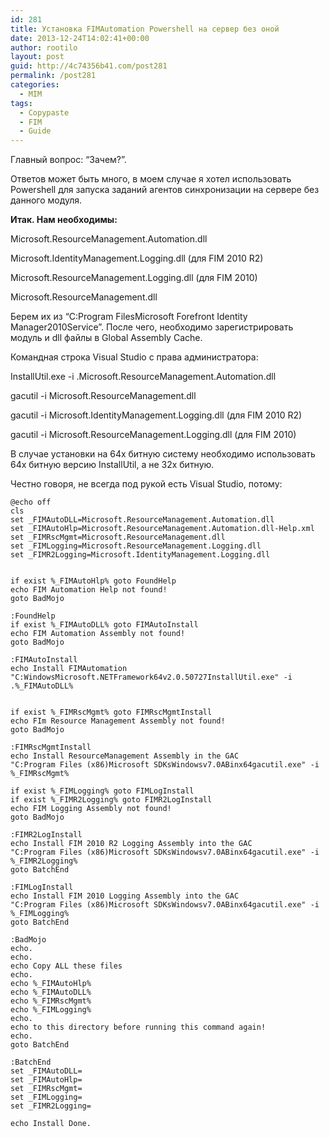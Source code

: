 ```yaml
---
id: 281
title: Установка FIMAutomation Powershell на сервер без оной
date: 2013-12-24T14:02:41+00:00
author: rootilo
layout: post
guid: http://4c74356b41.com/post281
permalink: /post281
categories:
  - MIM
tags:
  - Copypaste
  - FIM
  - Guide
---
```

Главный вопрос: &#8220;Зачем?&#8221;.
  
Ответов может быть много, в моем случае я хотел использовать Powershell для запуска заданий агентов синхронизации на сервере без данного модуля.

**Итак. Нам необходимы:**
  
Microsoft.ResourceManagement.Automation.dll
  
Microsoft.IdentityManagement.Logging.dll (для FIM 2010 R2)
  
Microsoft.ResourceManagement.Logging.dll (для FIM 2010)
  
Microsoft.ResourceManagement.dll
  
Берем их из &#8220;C:Program FilesMicrosoft Forefront Identity Manager2010Service&#8221;. После чего, необходимо зарегистрировать модуль и dll файлы в Global Assembly Cache.

Командная строка Visual Studio с права администратора:
  
InstallUtil.exe -i .Microsoft.ResourceManagement.Automation.dll
  
gacutil -i Microsoft.ResourceManagement.dll
  
gacutil -i Microsoft.IdentityManagement.Logging.dll (для FIM 2010 R2)
  
gacutil -i Microsoft.ResourceManagement.Logging.dll (для FIM 2010)

В случае установки на 64х битную систему необходимо использовать 64х битную версию InstallUtil, а не 32х битную.

Честно говоря, не всегда под рукой есть Visual Studio, потому:

```
@echo off
cls
set _FIMAutoDLL=Microsoft.ResourceManagement.Automation.dll
set _FIMAutoHlp=Microsoft.ResourceManagement.Automation.dll-Help.xml
set _FIMRscMgmt=Microsoft.ResourceManagement.dll
set _FIMLogging=Microsoft.ResourceManagement.Logging.dll
set _FIMR2Logging=Microsoft.IdentityManagement.Logging.dll


if exist %_FIMAutoHlp% goto FoundHelp
echo FIM Automation Help not found!
goto BadMojo

:FoundHelp
if exist %_FIMAutoDLL% goto FIMAutoInstall
echo FIM Automation Assembly not found!
goto BadMojo

:FIMAutoInstall
echo Install FIMAutomation
"C:WindowsMicrosoft.NETFramework64v2.0.50727InstallUtil.exe" -i .%_FIMAutoDLL%


if exist %_FIMRscMgmt% goto FIMRscMgmtInstall
echo FIm Resource Management Assembly not found!
goto BadMojo

:FIMRscMgmtInstall
echo Install ResourceManagement Assembly in the GAC
"C:Program Files (x86)Microsoft SDKsWindowsv7.0ABinx64gacutil.exe" -i %_FIMRscMgmt%

if exist %_FIMLogging% goto FIMLogInstall
if exist %_FIMR2Logging% goto FIMR2LogInstall
echo FIM Logging Assembly not found!
goto BadMojo

:FIMR2LogInstall
echo Install FIM 2010 R2 Logging Assembly into the GAC
"C:Program Files (x86)Microsoft SDKsWindowsv7.0ABinx64gacutil.exe" -i %_FIMR2Logging%
goto BatchEnd

:FIMLogInstall
echo Install FIM 2010 Logging Assembly into the GAC
"C:Program Files (x86)Microsoft SDKsWindowsv7.0ABinx64gacutil.exe" -i %_FIMLogging%
goto BatchEnd

:BadMojo
echo.
echo.
echo Copy ALL these files
echo.
echo %_FIMAutoHlp%
echo %_FIMAutoDLL%
echo %_FIMRscMgmt%
echo %_FIMLogging%
echo.
echo to this directory before running this command again!
echo.
goto BatchEnd

:BatchEnd
set _FIMAutoDLL=
set _FIMAutoHlp=
set _FIMRscMgmt=
set _FIMLogging=
set _FIMR2Logging=

echo Install Done.
```